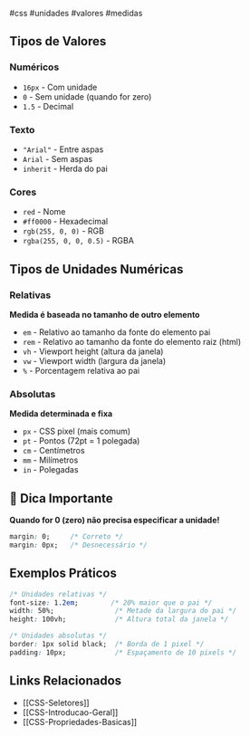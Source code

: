 #css #unidades #valores #medidas

## Tipos de Valores

### Numéricos
- `16px` - Com unidade
- `0` - Sem unidade (quando for zero)
- `1.5` - Decimal

### Texto
- `"Arial"` - Entre aspas
- `Arial` - Sem aspas
- `inherit` - Herda do pai

### Cores
- `red` - Nome
- `#ff0000` - Hexadecimal
- `rgb(255, 0, 0)` - RGB
- `rgba(255, 0, 0, 0.5)` - RGBA

## Tipos de Unidades Numéricas

### Relativas
**Medida é baseada no tamanho de outro elemento**
- `em` - Relativo ao tamanho da fonte do elemento pai
- `rem` - Relativo ao tamanho da fonte do elemento raiz (html)
- `vh` - Viewport height (altura da janela)
- `vw` - Viewport width (largura da janela)
- `%` - Porcentagem relativa ao pai

### Absolutas
**Medida determinada e fixa**
- `px` - CSS pixel (mais comum)
- `pt` - Pontos (72pt = 1 polegada)
- `cm` - Centímetros
- `mm` - Milímetros
- `in` - Polegadas

## 📌 Dica Importante
**Quando for 0 (zero) não precisa especificar a unidade!**
```css
margin: 0;     /* Correto */
margin: 0px;   /* Desnecessário */
```

## Exemplos Práticos
```css
/* Unidades relativas */
font-size: 1.2em;        /* 20% maior que o pai */
width: 50%;               /* Metade da largura do pai */
height: 100vh;            /* Altura total da janela */

/* Unidades absolutas */
border: 1px solid black;  /* Borda de 1 pixel */
padding: 10px;            /* Espaçamento de 10 pixels */
```

## Links Relacionados
- [[CSS-Seletores]]
- [[CSS-Introducao-Geral]]
- [[CSS-Propriedades-Basicas]]
